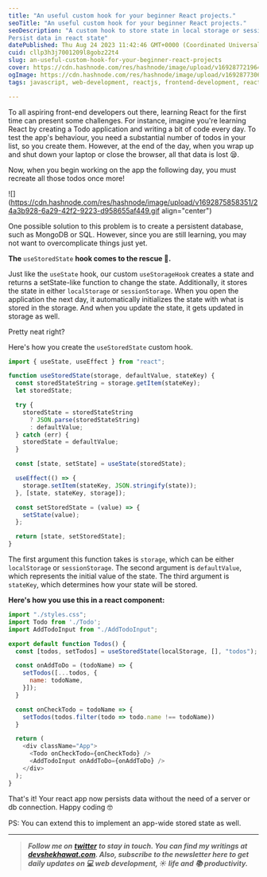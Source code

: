 ```yaml
---
title: "An useful custom hook for your beginner React projects."
seoTitle: "An useful custom hook for your beginner React projects."
seoDescription: "A custom hook to store state in local storage or session storage in react.
Persist data in react state"
datePublished: Thu Aug 24 2023 11:42:46 GMT+0000 (Coordinated Universal Time)
cuid: cllp3h3j7001209l8gobz22t4
slug: an-useful-custom-hook-for-your-beginner-react-projects
cover: https://cdn.hashnode.com/res/hashnode/image/upload/v1692877219647/53088a49-1cf8-43b9-8542-2a8d6f09bea1.png
ogImage: https://cdn.hashnode.com/res/hashnode/image/upload/v1692877306642/e5cd62ec-4d42-4293-a17b-0b63c4edf2d3.png
tags: javascript, web-development, reactjs, frontend-development, reacthooks

---
```


To all aspiring front-end developers out there, learning React for the first time can present some challenges. For instance, imagine you're learning React by creating a Todo application and writing a bit of code every day. To test the app's behaviour, you need a substantial number of todos in your list, so you create them. However, at the end of the day, when you wrap up and shut down your laptop or close the browser, all that data is lost 😪.

Now, when you begin working on the app the following day, you must recreate all those todos once more!

![](https://cdn.hashnode.com/res/hashnode/image/upload/v1692875858351/24a3b928-6a29-42f2-9223-d958655af449.gif align="center")

One possible solution to this problem is to create a persistent database, such as MongoDB or SQL. However, since you are still learning, you may not want to overcomplicate things just yet.

**The** `useStoredState` **hook comes to the rescue 🎉.**

Just like the `useState` hook, our custom `useStorageHook` creates a state and returns a setState-like function to change the state. Additionally, it stores the state in either `localStorage` or `sessionStorage`. When you open the application the next day, it automatically initializes the state with what is stored in the storage. And when you update the state, it gets updated in storage as well.

Pretty neat right?

Here's how you create the `useStoredState` custom hook.

```javascript
import { useState, useEffect } from "react";

function useStoredState(storage, defaultValue, stateKey) {
  const storedStateString = storage.getItem(stateKey);
  let storedState;

  try {
    storedState = storedStateString
      ? JSON.parse(storedStateString)
      : defaultValue;
  } catch (err) {
    storedState = defaultValue;
  }

  const [state, setState] = useState(storedState);

  useEffect(() => {
    storage.setItem(stateKey, JSON.stringify(state));
  }, [state, stateKey, storage]);

  const setStoredState = (value) => {
    setState(value);
  };

  return [state, setStoredState];
}
```

The first argument this function takes is `storage`, which can be either `localStorage` or `sessionStorage`. The second argument is `defaultValue`, which represents the initial value of the state. The third argument is `stateKey`, which determines how your state will be stored.

**Here's how you use this in a react component:**

```javascript
import "./styles.css";
import Todo from './Todo';
import AddTodoInput from "./AddTodoInput";

export default function Todos() {
  const [todos, setTodos] = useStoredState(localStorage, [], "todos");

  const onAddToDo = (todoName) => {
    setTodos([...todos, {
      name: todoName,
    }]);
  }

  const onCheckTodo = todoName => {
    setTodos(todos.filter(todo => todo.name !== todoName))
  }

  return (
    <div className="App">
      <Todo onCheckTodo={onCheckTodo} />
      <AddTodoInput onAddToDo={onAddToDo} />
    </div>
  );
}
```

That's it! Your react app now persists data without the need of a server or db connection. Happy coding 🤓

PS: You can extend this to implement an app-wide stored state as well.

---

> ***Follow me on*** [***twitter***](https://twitter.com/devcodesthings) ***to stay in touch. You can find my writings at*** [***devshekhawat.com***](http://devshekhawat.com)***. Also, subscribe to the newsletter here to get daily updates on 💻 web development, ☀️ life and 📚 productivity.***